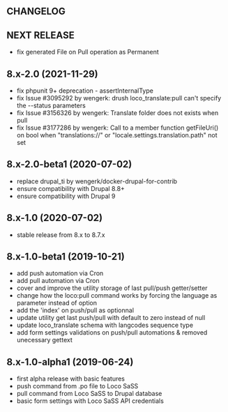 CHANGELOG
---------

## NEXT RELEASE
 - fix generated File on Pull operation as Permanent 

## 8.x-2.0 (2021-11-29)
 - fix phpunit 9+ deprecation - assertInternalType
 - fix Issue #3095292 by wengerk: drush loco_translate:pull can't specify the --status parameters
 - fix Issue #3156326 by wengerk: Translate folder does not exists when pull 
 - fix Issue #3177286 by wengerk: Call to a member function getFileUri() on bool when "translations://" or "locale.settings.translation.path" not set

## 8.x-2.0-beta1 (2020-07-02)
 - replace drupal_ti by wengerk/docker-drupal-for-contrib
 - ensure compatibility with Drupal 8.8+
 - ensure compatibility with Drupal 9

## 8.x-1.0 (2020-07-02)
 - stable release from 8.x to 8.7.x

## 8.x-1.0-beta1 (2019-10-21)
 - add push automation via Cron
 - add pull automation via Cron
 - cover and improve the utility storage of last pull/push getter/setter
 - change how the loco:pull command works by forcing the language as parameter instead of option
 - add the 'index' on push/pull as optionnal
 - update utility get last push/pull with default to zero instead of null
 - update loco_translate schema with langcodes sequence type
 - add form settings validations on push/pull automations & removed unecessary gettext

## 8.x-1.0-alpha1 (2019-06-24)
 - first alpha release with basic features
 - push command from .po file to Loco SaSS
 - pull command from Loco SaSS to Drupal database 
 - basic form settings with Loco SaSS API credentials
